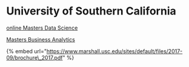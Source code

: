 # University of Southern California

[online Masters Data Science ](http://catalogue.usc.edu/preview_program.php?catoid=8&poid=10302&returnto=2297)

[Masters Business Analytics](https://www.marshall.usc.edu/programs/specialized-masters-programs/master-science-business-analytics/admissions)

{% embed url="https://www.marshall.usc.edu/sites/default/files/2017-09/brochure\_2017.pdf" %}

